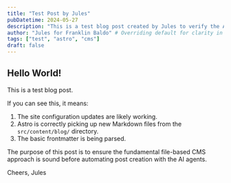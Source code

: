 ```yaml
---
title: "Test Post by Jules"
pubDatetime: 2024-05-27
description: "This is a test blog post created by Jules to verify the Astro content pipeline."
author: "Jules for Franklin Baldo" # Overriding default for clarity in testing
tags: ["test", "astro", "cms"]
draft: false
---
```


## Hello World!

This is a test blog post.

If you can see this, it means:

1. The site configuration updates are likely working.
2. Astro is correctly picking up new Markdown files from the `src/content/blog/` directory.
3. The basic frontmatter is being parsed.

The purpose of this post is to ensure the fundamental file-based CMS approach is sound before automating post creation with the AI agents.

Cheers,
Jules
